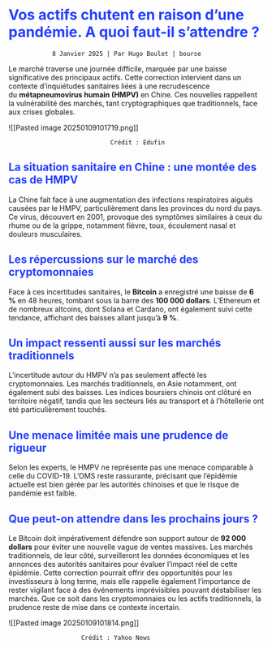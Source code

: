 # <span style="color: #243EFF;">Vos actifs chutent en raison d’une pandémie. A quoi faut-il s’attendre ?</span>

                8 Janvier 2025 | Par Hugo Boulet | bourse

Le marché traverse une journée difficile, marquée par une baisse significative des principaux actifs. Cette correction intervient dans un contexte d’inquiétudes sanitaires liées à une recrudescence du **métapneumovirus humain (HMPV)** en Chine. Ces nouvelles rappellent la vulnérabilité des marchés, tant cryptographiques que traditionnels, face aux crises globales.

![[Pasted image 20250109101719.png]]

								Crédit : Edufin

## <span style="color: #243EFF;">La situation sanitaire en Chine : une montée des cas de HMPV</span>

La Chine fait face à une augmentation des infections respiratoires aiguës causées par le HMPV, particulièrement dans les provinces du nord du pays. Ce virus, découvert en 2001, provoque des symptômes similaires à ceux du rhume ou de la grippe, notamment fièvre, toux, écoulement nasal et douleurs musculaires.

## <span style="color: #243EFF;">Les répercussions sur le marché des cryptomonnaies</span>

Face à ces incertitudes sanitaires, le **Bitcoin** a enregistré une baisse de **6 %** en 48 heures, tombant sous la barre des **100 000 dollars**. L’Ethereum et de nombreux altcoins, dont Solana et Cardano, ont également suivi cette tendance, affichant des baisses allant jusqu’à **9 %**.

## <span style="color: #243EFF;">Un impact ressenti aussi sur les marchés traditionnels</span>

L’incertitude autour du HMPV n’a pas seulement affecté les cryptomonnaies. Les marchés traditionnels, en Asie notamment, ont également subi des baisses. Les indices boursiers chinois ont clôturé en territoire négatif, tandis que les secteurs liés au transport et à l’hôtellerie ont été particulièrement touchés.

## <span style="color: #243EFF;">Une menace limitée mais une prudence de rigueur</span>

Selon les experts, le HMPV ne représente pas une menace comparable à celle du COVID-19. L’OMS reste rassurante, précisant que l’épidémie actuelle est bien gérée par les autorités chinoises et que le risque de pandémie est faible.

## <span style="color: #243EFF;">Que peut-on attendre dans les prochains jours ?</span>

Le Bitcoin doit impérativement défendre son support autour de **92 000 dollars** pour éviter une nouvelle vague de ventes massives. Les marchés traditionnels, de leur côté, surveilleront les données économiques et les annonces des autorités sanitaires pour évaluer l’impact réel de cette épidémie. Cette correction pourrait offrir des opportunités pour les investisseurs à long terme, mais elle rappelle également l’importance de rester vigilant face à des événements imprévisibles pouvant déstabiliser les marchés. Que ce soit dans les cryptomonnaies ou les actifs traditionnels, la prudence reste de mise dans ce contexte incertain.

![[Pasted image 20250109101814.png]]

						Crédit : Yahoo News